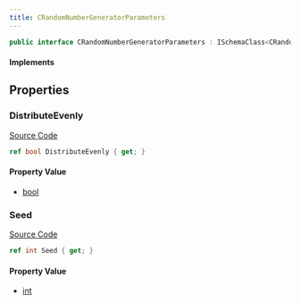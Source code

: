 ```yaml
---
title: CRandomNumberGeneratorParameters
---
```


```csharp
public interface CRandomNumberGeneratorParameters : ISchemaClass<CRandomNumberGeneratorParameters>, ISchemaField, ISchemaClass, INativeHandle
```

#### Implements

## Properties

### DistributeEvenly

[Source Code](https://github.com/swiftly-solution/swiftlys2/blob/main/managed/src/SwiftlyS2.Generated/Schemas/Interfaces/CRandomNumberGeneratorParameters.cs#L17)

```csharp
ref bool DistributeEvenly { get; }
```

#### Property Value

- [bool](https://learn.microsoft.com/dotnet/api/system.boolean)

### Seed

[Source Code](https://github.com/swiftly-solution/swiftlys2/blob/main/managed/src/SwiftlyS2.Generated/Schemas/Interfaces/CRandomNumberGeneratorParameters.cs#L19)

```csharp
ref int Seed { get; }
```

#### Property Value

- [int](https://learn.microsoft.com/dotnet/api/system.int32)

